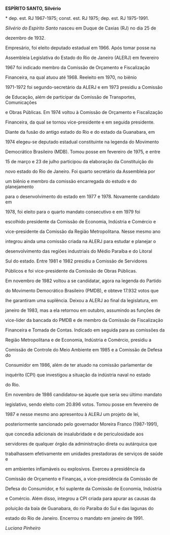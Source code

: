 **ESPÍRITO SANTO, Silvério**



\* dep. est. RJ 1967-1975; const. est. RJ 1975; dep. est. RJ 1975-1991.



*Silvério do Espírito Santo* nasceu em Duque de Caxias (RJ) no dia 25 de

dezembro de 1932.



Empresário, foi eleito deputado estadual em 1966. Após tomar posse na

Assembleia Legislativa do Estado do Rio de Janeiro (ALERJ) em fevereiro

1967 foi indicado membro da Comissão de Orçamento e Fiscalização

Financeira, na qual atuou até 1968. Reeleito em 1970, no biênio

1971-1972 foi segundo-secretário da ALERJ e em 1973 presidiu a Comissão

de Educação, além de participar da Comissão de Transportes, Comunicações

e Obras Públicas. Em 1974 voltou à Comissão de Orçamento e Fiscalização

Financeira, da qual se tornou vice-presidente e em seguida presidente.



Diante da fusão do antigo estado do Rio e do estado da Guanabara, em

1974 elegeu-se deputado estadual constituinte na legenda do Movimento

Democrático Brasileiro (MDB). Tomou posse em fevereiro de 1975, e entre

15 de março e 23 de julho participou da elaboração da Constituição do

novo estado do Rio de Janeiro. Foi quarto secretário da Assembleia por

um biênio e membro da comissão encarregada do estudo e do planejamento

para o desenvolvimento do estado em 1977 e 1978. Novamente candidato em

1978, foi eleito para o quarto mandato consecutivo e em 1979 foi

escolhido presidente da Comissão de Economia, Indústria e Comércio e

vice-presidente da Comissão da Região Metropolitana. Nesse mesmo ano

integrou ainda uma comissão criada na ALERJ para estudar e planejar o

desenvolvimento das regiões industriais do Médio Paraíba e do Litoral

Sul do estado. Entre 1981 e 1982 presidiu a Comissão de Servidores

Públicos e foi vice-presidente da Comissão de Obras Públicas.



Em novembro de 1982 voltou a se candidatar, agora na legenda do Partido

do Movimento Democrático Brasileiro (PMDB), e obteve 17.932 votos que

lhe garantiram uma suplência. Deixou a ALERJ ao final da legislatura, em

janeiro de 1983, mas a ela retornou em outubro, assumindo as funções de

vice-líder da bancada do PMDB e de membro da Comissão de Fiscalização

Financeira e Tomada de Contas. Indicado em seguida para as comissões da

Região Metropolitana e de Economia, Indústria e Comércio, presidiu a

Comissão de Controle do Meio Ambiente em 1985 e a Comissão de Defesa do

Consumidor em 1986, além de ter atuado na comissão parlamentar de

inquérito (CPI) que investigou a situação da indústria naval no estado

do Rio.



Em novembro de 1986 candidatou-se àquele que seria seu último mandato

legislativo, sendo eleito com 20.896 votos. Tomou posse em fevereiro de

1987 e nesse mesmo ano apresentou à ALERJ um projeto de lei,

posteriormente sancionado pelo governador Moreira Franco (1987-1991),

que concedia adicionais de insalubridade e de periculosidade aos

servidores de qualquer órgão da administração direta ou autárquica que

trabalhassem efetivamente em unidades prestadoras de serviços de saúde e

em ambientes inflamáveis ou explosivos. Exerceu a presidência da

Comissão de Orçamento e Finanças, a vice-presidência da Comissão de

Defesa do Consumidor, e foi suplente da Comissão de Economia, Indústria

e Comércio. Além disso, integrou a CPI criada para apurar as causas da

poluição da baía de Guanabara, do rio Paraíba do Sul e das lagunas do

estado do Rio de Janeiro. Encerrou o mandato em janeiro de 1991.



*Luciana Pinheiro*



